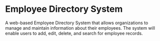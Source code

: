 # Employee Directory System

A web-based Employee Directory System that allows organizations to manage and
maintain information about their employees. The system will enable users to add, edit, delete,
and search for employee records.